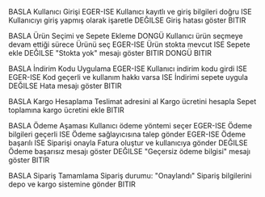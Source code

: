 BASLA Kullanıcı Girişi
    EGER-ISE Kullanıcı kayıtlı ve giriş bilgileri doğru ISE
        Kullanıcıyı giriş yapmış olarak işaretle
    DEĞILSE
        Giriş hatası göster
BITIR

BASLA Ürün Seçimi ve Sepete Ekleme
    DONGÜ Kullanıcı ürün seçmeye devam ettiği sürece
        Ürünü seç
        EGER-ISE Ürün stokta mevcut ISE
            Sepete ekle
        DEĞILSE
            "Stokta yok" mesajı göster
    BITIR DONGÜ
BITIR

BASLA İndirim Kodu Uygulama
    EGER-ISE Kullanıcı indirim kodu girdi ISE
        EGER-ISE Kod geçerli ve kullanım hakkı varsa ISE
            İndirimi sepete uygula
        DEĞILSE
            Hata mesajı göster
BITIR

BASLA Kargo Hesaplama
    Teslimat adresini al
    Kargo ücretini hesapla
    Sepet toplamına kargo ücretini ekle
BITIR

BASLA Ödeme Aşaması
    Kullanıcı ödeme yöntemi seçer
    EGER-ISE Ödeme bilgileri geçerli ISE
        Ödeme sağlayıcısına talep gönder
        EGER-ISE Ödeme başarılı ISE
            Siparişi onayla
            Fatura oluştur ve kullanıcıya gönder
        DEĞILSE
            Ödeme başarısız mesajı göster
    DEĞILSE
        "Geçersiz ödeme bilgisi" mesajı göster
BITIR

BASLA Sipariş Tamamlama
    Sipariş durumu: "Onaylandı"
    Sipariş bilgilerini depo ve kargo sistemine gönder
BITIR

